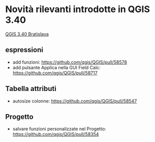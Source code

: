 # Novità rilevanti introdotte in QGIS 3.40

[QGIS 3.40 Bratislava](https://changelog.qgis.org/en/qgis/version/3.40/)

## espressioni

- add funzioni: <https://github.com/qgis/QGIS/pull/58578>
- add pulsante Applica nella GUI Field Calc: <https://github.com/qgis/QGIS/pull/58717>

## Tabella attributi

- autosize colonne: <https://github.com/qgis/QGIS/pull/58547>

## Progetto

- salvare funzioni personalizzate nel Progetto: <https://github.com/qgis/QGIS/pull/58354>

